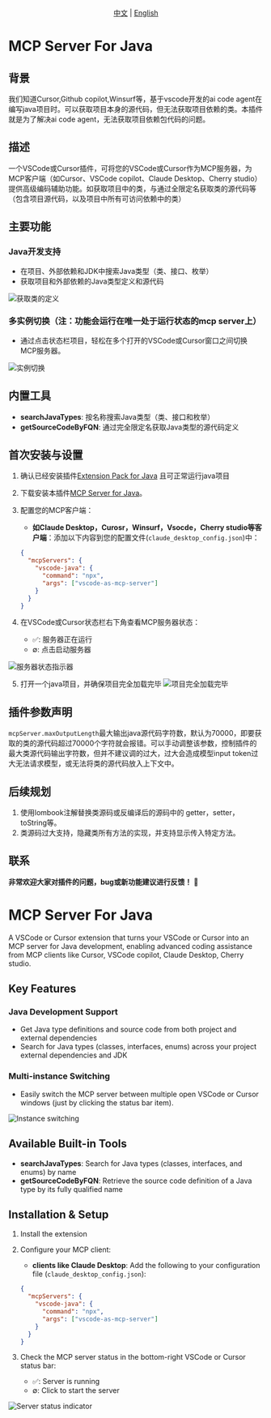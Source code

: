 <div align="center">
    <a href="#zh-readme">中文</a> | <a href="#en-readme">English</a>
</div>

<h1 id="zh-readme">MCP Server For Java</h1>

## 背景
我们知道Cursor,Github copilot,Winsurf等，基于vscode开发的ai code agent在编写java项目时。可以获取项目本身的源代码，但无法获取项目依赖的类。本插件就是为了解决ai code agent，无法获取项目依赖包代码的问题。

## 描述
一个VSCode或Cursor插件，可将您的VSCode或Cursor作为MCP服务器，为MCP客户端（如Cursor、VSCode copilot、Claude Desktop、Cherry studio）提供高级编码辅助功能。如获取项目中的类，与通过全限定名获取类的源代码等（包含项目源代码，以及项目中所有可访问依赖中的类）

## 主要功能

### Java开发支持
- 在项目、外部依赖和JDK中搜索Java类型（类、接口、枚举）
- 获取项目和外部依赖的Java类型定义和源代码

![获取类的定义](https://storage.googleapis.com/zenn-user-upload/0a2bc2bee634-20250407.gif)

### 多实例切换（注：功能会运行在唯一处于运行状态的mcp server上）
- 通过点击状态栏项目，轻松在多个打开的VSCode或Cursor窗口之间切换MCP服务器。

![实例切换](https://storage.googleapis.com/zenn-user-upload/0a2bc2bee634-20250407.gif)

## 内置工具

- **searchJavaTypes**: 按名称搜索Java类型（类、接口和枚举）
- **getSourceCodeByFQN**: 通过完全限定名获取Java类型的源代码定义

## 首次安装与设置

1. 确认已经安装插件[Extension Pack for Java](https://marketplace.visualstudio.com/items?itemName=vscjava.vscode-java-pack) 且可正常运行java项目

2. 下载安装本插件[MCP Server for Java](https://marketplace.visualstudio.com/items?itemName=saika.mcp-server-for-java)。

3. 配置您的MCP客户端：

    - **如Claude Desktop，Curosr，Winsurf，Vsocde，Cherry studio等客户端**：添加以下内容到您的配置文件(`claude_desktop_config.json`)中：

    ```json
    {
      "mcpServers": {
        "vscode-java": {
          "command": "npx",
          "args": ["vscode-as-mcp-server"]
        }
      }
    }
    ```
4. 在VSCode或Cursor状态栏右下角查看MCP服务器状态：

    - ✅: 服务器正在运行
    - ∅: 点击启动服务器

![服务器状态指示器](https://storage.googleapis.com/zenn-user-upload/321704116d4a-20250408.png)

5. 打开一个java项目，并确保项目完全加载完毕
![项目完全加载完毕](https://storage.googleapis.com/zenn-user-upload/321704116d4a-20250408.png)

## 插件参数声明
`mcpServer.maxOutputLength`最大输出java源代码字符数，默认为70000，即要获取的类的源代码超过70000个字符就会报错。可以手动调整该参数，控制插件的最大类源代码输出字符数，但并不建议调的过大，过大会造成模型input token过大无法请求模型，或无法将类的源代码放入上下文中。

## 后续规划
1. 使用lombook注解替换类源码或反编译后的源码中的 getter，setter，toString等。
2. 类源码过大支持，隐藏类所有方法的实现，并支持显示传入特定方法。

## 联系
**非常欢迎大家对插件的问题，bug或新功能建议进行反馈！** 🙇

<h1 id="en-readme">MCP Server For Java</h1>

A VSCode or Cursor extension that turns your VSCode or Cursor into an MCP server for Java development, enabling advanced coding assistance from MCP clients like Cursor, VSCode copilot, Claude Desktop, Cherry studio.

## Key Features

### Java Development Support
- Get Java type definitions and source code from both project and external dependencies
- Search for Java types (classes, interfaces, enums) across your project external dependencies and JDK

### Multi-instance Switching
- Easily switch the MCP server between multiple open VSCode or Cursor windows (just by clicking the status bar item).

![Instance switching](https://storage.googleapis.com/zenn-user-upload/0a2bc2bee634-20250407.gif)

## Available Built-in Tools

- **searchJavaTypes**: Search for Java types (classes, interfaces, and enums) by name
- **getSourceCodeByFQN**: Retrieve the source code definition of a Java type by its fully qualified name

## Installation & Setup

1. Install the extension

2. Configure your MCP client:

    - **clients like Claude Desktop**: Add the following to your configuration file (`claude_desktop_config.json`):

    ```json
    {
      "mcpServers": {
        "vscode-java": {
          "command": "npx",
          "args": ["vscode-as-mcp-server"]
        }
      }
    }
    ```

3. Check the MCP server status in the bottom-right VSCode or Cursor status bar:

    - ✅: Server is running
    - ∅: Click to start the server

![Server status indicator](https://storage.googleapis.com/zenn-user-upload/321704116d4a-20250408.png)

